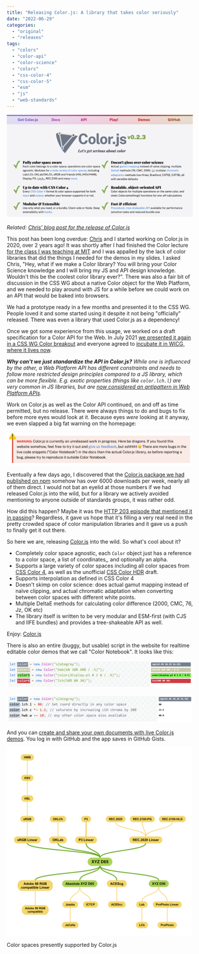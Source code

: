 ```yaml
---
title: "Releasing Color.js: A library that takes color seriously"
date: "2022-06-29"
categories:
  - "original"
  - "releases"
tags:
  - "colors"
  - "color-api"
  - "color-science"
  - "colors"
  - "css-color-4"
  - "css-color-5"
  - "esm"
  - "js"
  - "web-standards"
---
```


![](images/image-2.png)

_Related: [Chris’ blog post for the release of Color.js](https://svgees.us/blog/colorjs-release.html)_

This post has been long overdue: [Chris](https://svgees.us) and I started working on Color.js in 2020, over 2 years ago! It was shortly after I had finished the Color lecture [for the class I was teaching at MIT](https://designftw.mit.edu) and I was appalled by the lack of color libraries that did the things I needed for the demos in my slides. I asked Chris, "Hey, what if we make a Color library? You will bring your Color Science knowledge and I will bring my JS and API design knowledge. Wouldn't this be the coolest color library ever?". There was also a fair bit of discussion in the CSS WG about a native Color object for the Web Platform, and we needed to play around with JS for a while before we could work on an API that would be baked into browsers.

We had a prototype ready in a few months and presented it to the CSS WG. People loved it and some started using it despite it not being "officially" released. There was even a library that used Color.js as a dependency!

Once we got some experience from this usage, we worked on a draft specification for a Color API for the Web. In July 2021 [we presented it again in a CSS WG Color breakout](https://github.com/w3c/css-houdini-drafts/issues/1047) and everyone agreed to [incubate it in WICG, where it lives now](https://github.com/wicg/color-api).

_**Why can't we just standardize the API in Color.js?** While one is influenced by the other, a Web Platform API has different constraints and needs to follow more restricted design principles compared to a JS library, which can be more flexible. E.g. exotic properties (things like `color.lch.l`) are very common in JS libraries, but are [now considered an antipattern in Web Platform APIs](https://github.com/w3ctag/design-principles/issues/16)._

Work on Color.js as well as the Color API continued, on and off as time permitted, but no release. There were always things to do and bugs to fix before more eyes would look at it. Because eyes _were_ looking at it anyway, we even slapped a big fat warning on the homepage:

![](images/image.png)

Eventually a few days ago, I discovered that the [Color.js package we had published on npm](https://www.npmjs.com/package/colorjs.io) somehow has over 6000 downloads per week, nearly all of them direct. I would not bat an eyelid at those numbers if we had released Color.js into the wild, but for a library we actively avoided mentioning to anyone outside of standards groups, it was rather odd.

How did this happen? Maybe it was the [HTTP 203 episode that mentioned it in passing](https://web.dev/shows/http-203/Uh95jZPTDfw/)? Regardless, it gave us hope that it's filling a very real need in the pretty crowded space of color manipulation libraries and it gave us a push to finally get it out there.

So here we are, releasing [Color.js](https://colorjs.io) into the wild. So what's cool about it?
<!-- more -->
- Completely color space agnostic, each `Color` object just has a reference to a color space, a list of coordinates,, and optionally an alpha.
- Supports a large variety of color spaces including all color spaces from [CSS Color 4](https://drafts.csswg.org/css-color-4/), as well as the unofficial [CSS Color HDR](https://drafts.csswg.org/css-color-hdr) draft.
- Supports interpolation as defined in CSS Color 4
- Doesn't skimp on color science: does actual gamut mapping instead of naïve clipping, and actual chromatic adaptation when converting between color spaces with different white points.
- Multiple DeltaE methods for calculating color difference (2000, CMC, 76, Jz, OK etc)
- The library itself is written to be very modular and ESM-first (with CJS and IIFE bundles) and provides a tree-shakeable API as well.

Enjoy: [Color.js](https://colorjs.io)

There is also an entire (buggy, but usable) script in the website for realtime editable color demos that we call "Color Notebook". It looks like this:

![](images/image-3.png)

![](images/image-4.png)

And you can [create and share your own documents with live Color.js demos](https://colorjs.io/notebook/). You log in with GitHub and the app saves in GitHub Gists.

![](images/image-1.png)

Color spaces presently supported by Color.js
